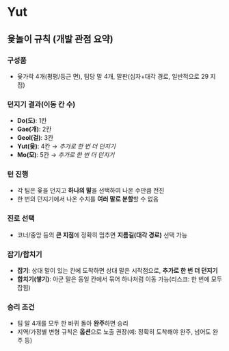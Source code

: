 
# Yut

## 윷놀이 규칙 (개발 관점 요약)

### 구성품

* 윷가락 4개(평평/둥근 면), 팀당 말 4개, 말판(십자+대각 경로, 일반적으로 29 지점)

### 던지기 결과(이동 칸 수)

* **Do(도)**: 1칸
* **Gae(개)**: 2칸
* **Geol(걸)**: 3칸
* **Yut(윷)**: 4칸 → *추가로 한 번 더 던지기*
* **Mo(모)**: 5칸 → *추가로 한 번 더 던지기*

### 턴 진행

* 각 팀은 윷을 던지고 **하나의 말**을 선택하여 나온 수만큼 전진
* 한 번의 던지기에서 나온 수치를 **여러 말로 분할**할 수 없음

### 진로 선택

* 코너/중앙 등의 **큰 지점**에 정확히 멈추면 **지름길(대각 경로)** 선택 가능

### 잡기/합치기

* **잡기**: 상대 말이 있는 칸에 도착하면 상대 말은 시작점으로, **추가로 한 번 더 던지기**
* **합치기(쌓기)**: 아군 말은 동일 칸에서 묶어 하나처럼 이동 가능(리스크: 한 번에 모두 잡힘)

### 승리 조건

* 팀 말 4개를 모두 한 바퀴 돌아 **완주**하면 승리
* 지역/가정별 변형 규칙은 **옵션**으로 노출 권장(예: 정확히 도착해야 완주, 넘어도 완주 등)
